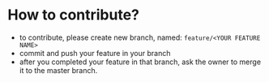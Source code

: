 # How to contribute?
* to contribute, please create new branch, named:
```feature/<YOUR FEATURE NAME>```
* commit and push your feature in your branch
* after you completed your feature in that branch, ask the owner to merge it to the master branch.